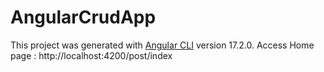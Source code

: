# AngularCrudApp

This project was generated with [Angular CLI](https://github.com/angular/angular-cli) version 17.2.0.
Access Home page : http://localhost:4200/post/index

